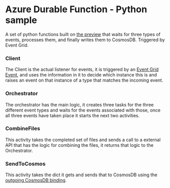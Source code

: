 # Azure Durable Function - Python sample 

A set of python functions built on [the preview](https://github.com/Azure/azure-functions-durable-python/tree/dev) that waits for three types of events, processes them, and finally writes them to CosmosDB. Triggered by Event Grid.

### Client
The Client is the actual listener for events, it is triggered by an [Event Grid Event](https://docs.microsoft.com/en-us/azure/azure-functions/functions-bindings-event-grid-trigger?tabs=python), and uses the information in it to decide which instance this is and raises an event on that instance of a type that matches the incoming event.

### Orchestrator
The orchestrator has the main logic, it creates three tasks for the three different event types and waits for the events associated with those, once all three events have taken place it starts the next two activities.

### CombineFiles
This activity takes the completed set of files and sends a call to a external API that has the logic for combining the files, it returns that logic to the Orchestrator.

### SendToCosmos
This activity takes the dict it gets and sends that to CosmosDB using the [outgoing CosmosDB binding](https://docs.microsoft.com/en-us/azure/azure-functions/functions-bindings-cosmosdb-v2-output?tabs=python).
